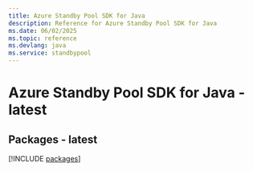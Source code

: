 ```yaml
---
title: Azure Standby Pool SDK for Java
description: Reference for Azure Standby Pool SDK for Java
ms.date: 06/02/2025
ms.topic: reference
ms.devlang: java
ms.service: standbypool
---
```

# Azure Standby Pool SDK for Java - latest
## Packages - latest
[!INCLUDE [packages](standby-pool-index.md)]